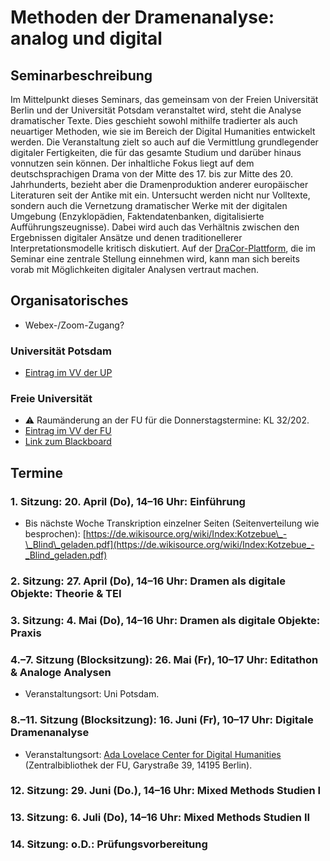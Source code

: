 # Methoden der Dramenanalyse: analog und digital

## Seminarbeschreibung
Im Mittelpunkt dieses Seminars, das gemeinsam von der Freien Universität Berlin und der Universität Potsdam veranstaltet wird, steht die Analyse dramatischer Texte. Dies geschieht sowohl mithilfe tradierter als auch neuartiger Methoden, wie sie im Bereich der Digital Humanities entwickelt werden. Die Veranstaltung zielt so auch auf die Vermittlung grundlegender digitaler Fertigkeiten, die für das gesamte Studium und darüber hinaus vonnutzen sein können. Der inhaltliche Fokus liegt auf dem deutschsprachigen Drama von der Mitte des 17. bis zur Mitte des 20. Jahrhunderts, bezieht aber die Dramenproduktion anderer europäischer Literaturen seit der Antike mit ein. Untersucht werden nicht nur Volltexte, sondern auch die Vernetzung dramatischer Werke mit der digitalen Umgebung (Enzyklopädien, Faktendatenbanken, digitalisierte Aufführungszeugnisse). Dabei wird auch das Verhältnis zwischen den Ergebnissen digitaler Ansätze und denen traditionellerer Interpretationsmodelle kritisch diskutiert. Auf der [DraCor-Plattform](https://dracor.org/), die im Seminar eine zentrale Stellung einnehmen wird, kann man sich bereits vorab mit Möglichkeiten digitaler Analysen vertraut machen.

## Organisatorisches
- Webex-/Zoom-Zugang?

### Universität Potsdam
- [Eintrag im VV der UP](https://puls.uni-potsdam.de/qisserver/rds?state=verpublish&status=init&vmfile=no&publishid=100743&moduleCall=webInfo&publishConfFile=webInfo&publishSubDir=veranstaltung)

### Freie Universität
- :warning: Raumänderung an der FU für die Donnerstagstermine: KL 32/202.
- [Eintrag im VV der FU](https://www.fu-berlin.de/vv/de/lv/793092)
- [Link zum Blackboard](https://fu-berlin.blackboard.com/webapps/blackboard/execute/courseMain?course_id=_180984_1)

## Termine
### 1. Sitzung: 20. April (Do), 14–16 Uhr: Einführung
- Bis nächste Woche Transkription einzelner Seiten (Seitenverteilung wie besprochen): [https://de.wikisource.org/wiki/Index:Kotzebue\_-\_Blind\_geladen.pdf](https://de.wikisource.org/wiki/Index:Kotzebue_-_Blind_geladen.pdf)

### 2. Sitzung: 27. April (Do), 14–16 Uhr: Dramen als digitale Objekte: Theorie & TEI

### 3. Sitzung: 4. Mai (Do), 14–16 Uhr: Dramen als digitale Objekte: Praxis

### 4.–7. Sitzung (Blocksitzung): 26. Mai (Fr), 10–17 Uhr: Editathon & Analoge Analysen
- Veranstaltungsort: Uni Potsdam.

### 8.–11. Sitzung (Blocksitzung): 16. Juni (Fr), 10–17 Uhr: Digitale Dramenanalyse
- Veranstaltungsort: [Ada Lovelace Center for Digital Humanities](https://www.ada.fu-berlin.de/) (Zentralbibliothek der FU, Garystraße 39, 14195 Berlin).

### 12. Sitzung: 29. Juni (Do.), 14–16 Uhr: Mixed Methods Studien I

### 13. Sitzung: 6. Juli (Do), 14–16 Uhr: Mixed Methods Studien II

### 14. Sitzung: o.D.: Prüfungsvorbereitung
